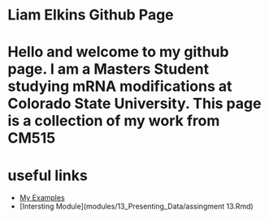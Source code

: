 # Liam Elkins Github Page
# Hello and welcome to my github page. I am a Masters Student studying mRNA modifications at Colorado State University. This page is a collection of my work from CM515
# useful links 

- [My Examples](https://github.com/ElkinsLi/my-resources/blob/main/Example%20directory)
- [Intersting Module](modules/13_Presenting_Data/assingment 13.Rmd)
